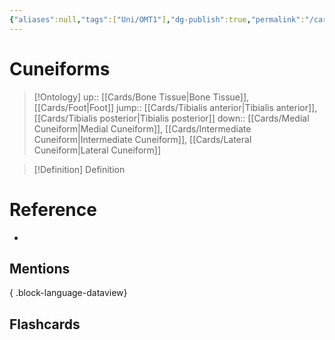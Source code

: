 ```yaml
---
{"aliases":null,"tags":["Uni/OMT1"],"dg-publish":true,"permalink":"/cards/cuneiforms/","dgPassFrontmatter":true}
---
```


# Cuneiforms

> [!Ontology]
> up:: [[Cards/Bone Tissue\|Bone Tissue]], [[Cards/Foot\|Foot]]
> jump:: [[Cards/Tibialis anterior\|Tibialis anterior]], [[Cards/Tibialis posterior\|Tibialis posterior]]
> down:: [[Cards/Medial Cuneiform\|Medial Cuneiform]], [[Cards/Intermediate Cuneiform\|Intermediate Cuneiform]], [[Cards/Lateral Cuneiform\|Lateral Cuneiform]]

> [!Definition] Definition
> 

# Reference
- 

## Mentions

{ .block-language-dataview}

## Flashcards
